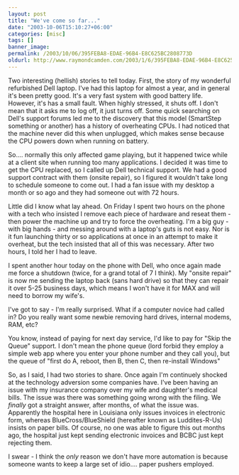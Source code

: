 ```yaml
---
layout: post
title: "We've come so far..."
date: "2003-10-06T15:10:27+06:00"
categories: [misc]
tags: []
banner_image: 
permalink: /2003/10/06/395FEBA8-EDAE-96B4-E8C625BC2808773D
oldurl: http://www.raymondcamden.com/2003/1/6/395FEBA8-EDAE-96B4-E8C625BC2808773D
---
```


Two interesting (hellish) stories to tell today. First, the story of my wonderful refurbished Dell laptop. I've had this laptop for almost a year, and in general it's been pretty good. It's a very fast system with good battery life. However, it's has a small fault. When highly stressed, it shuts off. I don't mean that it asks me to log off, it just turns off. Some quick searching on Dell's support forums led me to the discovery that this model (SmartStep something or another) has a history of overheating CPUs. I had noticed that the machine never did this when unplugged, which makes sense because the CPU powers down when running on battery.

So.... normally this only affected game playing, but it happened twice while at a client site when running too many applications. I decided it was time to get the CPU replaced, so I called up Dell technical support. We had a good support contract with them (onsite repair), so I figured it wouldn't take long to schedule someone to come out. I had a fan issue with my desktop a month or so ago and they had someone out with 72 hours. 

Little did I know what lay ahead. On Friday I spent two hours on the phone with a tech who insisted I remove each piece of hardware and reseat them - then power the machine up and try to force the overheating. I'm a big guy - with big hands - and messing around with a laptop's guts is not easy. Nor is it fun launching thirty or so applications at once in an attempt to make it overheat, but the tech insisted that all of this was necessary. After two hours, I told her I had to leave. 

I spent another hour today on the phone with Dell, who once again made me force a shutdown (twice, for a grand total of 7 I think). My "onsite repair" is now me sending the laptop back (sans hard drive) so that they can repair it over 5-25 business days, which means I won't have it for MAX and will need to borrow my wife's.

I've got to say - I'm really surprised. What if a computer novice had called in? Do you really want some newbie removing hard drives, internal modems, RAM, etc? 

You know, instead of paying for next day service, I'd like to pay for "Skip the Queue" support. I don't mean the phone queue (lord forbid they employ a simple web app where you enter your phone number and they call you), but the queue of "first do A, reboot, then B, then C, then re-install Windows"

So, as I said, I had two stories to share. Once again I'm continuely shocked at the technology adversion some companies have. I've been having an issue with my insurance company over my wife and daughter's medical bills. The issue was there was something going wrong with the filing. We <i>finally</i> got a straight answer, after months, of what the issue was. Apparently the hospital here in Louisiana only issues invoices in electronic form, whereas BlueCross/BlueShield (hereafter known as Luddites-R-Us) insists on paper bills. Of course, no one was able to figure this out months ago, the hospital just kept sending electronic invoices and BCBC just kept rejecting them.

I swear - I think the <i>only</i> reason we don't have more automation is because someone wants to keep a large set of idio.... paper pushers employed.